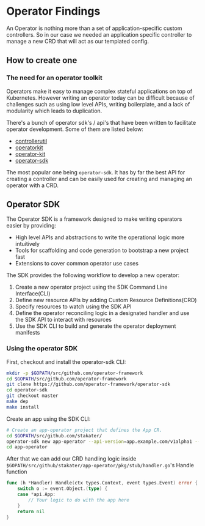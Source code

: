 # Operator Findings

An Operator is nothing more than a set of application-specific custom controllers. So in our case we needed an application specific controller to manage a new CRD that will act as our templated config.

## How to create one

### The need for an operator toolkit

Operators make it easy to manage complex stateful applications on top of Kubernetes. However writing an operator today can be difficult because of challenges such as using low level APIs, writing boilerplate, and a lack of modularity which leads to duplication.

There's a bunch of operator sdk's / api's that have been written to facilitate operator development. Some of them are listed below:

- [controllerutil](https://github.com/ianlewis/controllerutil)
- [operatorkit](https://github.com/giantswarm/operatorkit)
- [operator-kit](https://github.com/rook/operator-kit)
- [operator-sdk](https://github.com/operator-framework/operator-sdk)

The most popular one being `operator-sdk`. It has by far the best API for creating a controller and can be easily used for creating and managing an operator with a CRD.

## Operator SDK

The Operator SDK is a framework designed to make writing operators easier by providing:

- High level APIs and abstractions to write the operational logic more intuitively
- Tools for scaffolding and code generation to bootstrap a new project fast
- Extensions to cover common operator use cases

The SDK provides the following workflow to develop a new operator:

1. Create a new operator project using the SDK Command Line Interface(CLI)
2. Define new resource APIs by adding Custom Resource Definitions(CRD)
3. Specify resources to watch using the SDK API
4. Define the operator reconciling logic in a designated handler and use the SDK API to interact with resources
5. Use the SDK CLI to build and generate the operator deployment manifests

### Using the operator SDK

First, checkout and install the operator-sdk CLI:

```bash
mkdir -p $GOPATH/src/github.com/operator-framework
cd $GOPATH/src/github.com/operator-framework
git clone https://github.com/operator-framework/operator-sdk
cd operator-sdk
git checkout master
make dep
make install
```

Create an app using the SDK CLI:

```bash
# Create an app-operator project that defines the App CR.
cd $GOPATH/src/github.com/stakater/
operator-sdk new app-operator --api-version=app.example.com/v1alpha1 --kind=App
cd app-operator
```

After that we can add our CRD handling logic inside `$GOPATH/src/github/stakater/app-operator/pkg/stub/handler.go`'s Handle function

```go
func (h *Handler) Handle(ctx types.Context, event types.Event) error {
    switch o := event.Object.(type) {
    case *api.App:
        // Your logic to do with the app here
    }
    return nil
}
```